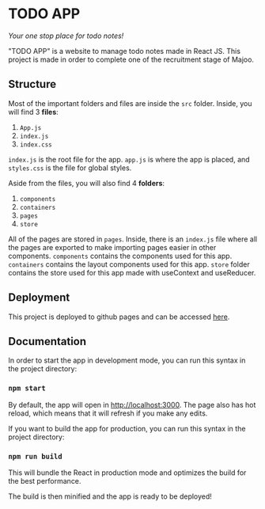 # TODO APP

_Your one stop place for todo notes!_

"TODO APP" is a website to manage todo notes made in React JS. This project is made in order to complete one of the recruitment stage of Majoo.

## Structure

Most of the important folders and files are inside the `src` folder. Inside, you will find 3 __files__:

1. `App.js`
2. `index.js`
3. `index.css`

`index.js` is the root file for the app. `app.js` is where the app is placed, and `styles.css` is the file for global styles.

Aside from the files, you will also find 4 __folders__:

1. `components`
2. `containers`
3. `pages`
4. `store`

All of the pages are stored in `pages`. Inside, there is an `index.js` file where all the pages are exported to make importing pages easier in other components. `components` contains the components used for this app. `containers` contains the layout components used for this app. `store` folder contains the store used for this app made with useContext and useReducer.

## Deployment

This project is deployed to github pages and can be accessed [here](https://alifsiregar.github.io/majoo-todo/).

## Documentation

In order to start the app in development mode,  you can run this syntax in the project directory:

### `npm start`

By default, the app will open in [http://localhost:3000](http://localhost:3000). The page also has hot reload, which means that it will refresh if you make any edits.

If you want to build the app for production,  you can run this syntax in the project directory:

### `npm run build`

This will bundle the React in production mode and optimizes the build for the best performance.

The build is then minified and the app is ready to be deployed!
